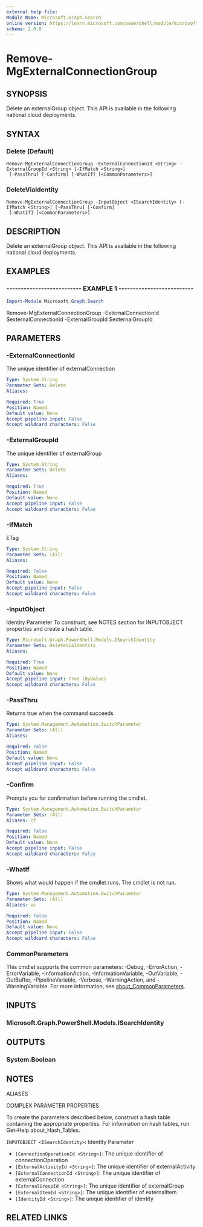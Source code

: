 ```yaml
---
external help file:
Module Name: Microsoft.Graph.Search
online version: https://learn.microsoft.com/powershell/module/microsoft.graph.search/remove-mgexternalconnectiongroup
schema: 2.0.0
---
```


# Remove-MgExternalConnectionGroup

## SYNOPSIS
Delete an externalGroup object.
This API is available in the following national cloud deployments.

## SYNTAX

### Delete (Default)
```
Remove-MgExternalConnectionGroup -ExternalConnectionId <String> -ExternalGroupId <String> [-IfMatch <String>]
 [-PassThru] [-Confirm] [-WhatIf] [<CommonParameters>]
```

### DeleteViaIdentity
```
Remove-MgExternalConnectionGroup -InputObject <ISearchIdentity> [-IfMatch <String>] [-PassThru] [-Confirm]
 [-WhatIf] [<CommonParameters>]
```

## DESCRIPTION
Delete an externalGroup object.
This API is available in the following national cloud deployments.

## EXAMPLES

### -------------------------- EXAMPLE 1 --------------------------
```powershell
Import-Module Microsoft.Graph.Search
```

Remove-MgExternalConnectionGroup -ExternalConnectionId $externalConnectionId -ExternalGroupId $externalGroupId

## PARAMETERS

### -ExternalConnectionId
The unique identifier of externalConnection

```yaml
Type: System.String
Parameter Sets: Delete
Aliases:

Required: True
Position: Named
Default value: None
Accept pipeline input: False
Accept wildcard characters: False
```

### -ExternalGroupId
The unique identifier of externalGroup

```yaml
Type: System.String
Parameter Sets: Delete
Aliases:

Required: True
Position: Named
Default value: None
Accept pipeline input: False
Accept wildcard characters: False
```

### -IfMatch
ETag

```yaml
Type: System.String
Parameter Sets: (All)
Aliases:

Required: False
Position: Named
Default value: None
Accept pipeline input: False
Accept wildcard characters: False
```

### -InputObject
Identity Parameter
To construct, see NOTES section for INPUTOBJECT properties and create a hash table.

```yaml
Type: Microsoft.Graph.PowerShell.Models.ISearchIdentity
Parameter Sets: DeleteViaIdentity
Aliases:

Required: True
Position: Named
Default value: None
Accept pipeline input: True (ByValue)
Accept wildcard characters: False
```

### -PassThru
Returns true when the command succeeds

```yaml
Type: System.Management.Automation.SwitchParameter
Parameter Sets: (All)
Aliases:

Required: False
Position: Named
Default value: None
Accept pipeline input: False
Accept wildcard characters: False
```

### -Confirm
Prompts you for confirmation before running the cmdlet.

```yaml
Type: System.Management.Automation.SwitchParameter
Parameter Sets: (All)
Aliases: cf

Required: False
Position: Named
Default value: None
Accept pipeline input: False
Accept wildcard characters: False
```

### -WhatIf
Shows what would happen if the cmdlet runs.
The cmdlet is not run.

```yaml
Type: System.Management.Automation.SwitchParameter
Parameter Sets: (All)
Aliases: wi

Required: False
Position: Named
Default value: None
Accept pipeline input: False
Accept wildcard characters: False
```

### CommonParameters
This cmdlet supports the common parameters: -Debug, -ErrorAction, -ErrorVariable, -InformationAction, -InformationVariable, -OutVariable, -OutBuffer, -PipelineVariable, -Verbose, -WarningAction, and -WarningVariable. For more information, see [about_CommonParameters](http://go.microsoft.com/fwlink/?LinkID=113216).

## INPUTS

### Microsoft.Graph.PowerShell.Models.ISearchIdentity

## OUTPUTS

### System.Boolean

## NOTES

ALIASES

COMPLEX PARAMETER PROPERTIES

To create the parameters described below, construct a hash table containing the appropriate properties. For information on hash tables, run Get-Help about_Hash_Tables.


`INPUTOBJECT <ISearchIdentity>`: Identity Parameter
  - `[ConnectionOperationId <String>]`: The unique identifier of connectionOperation
  - `[ExternalActivityId <String>]`: The unique identifier of externalActivity
  - `[ExternalConnectionId <String>]`: The unique identifier of externalConnection
  - `[ExternalGroupId <String>]`: The unique identifier of externalGroup
  - `[ExternalItemId <String>]`: The unique identifier of externalItem
  - `[IdentityId <String>]`: The unique identifier of identity

## RELATED LINKS

